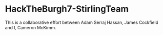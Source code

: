 # HackTheBurgh7-StirlingTeam
This is a collaborative effort between Adam Serraj Hassan, James Cockfield and I, Cameron McKimm.
